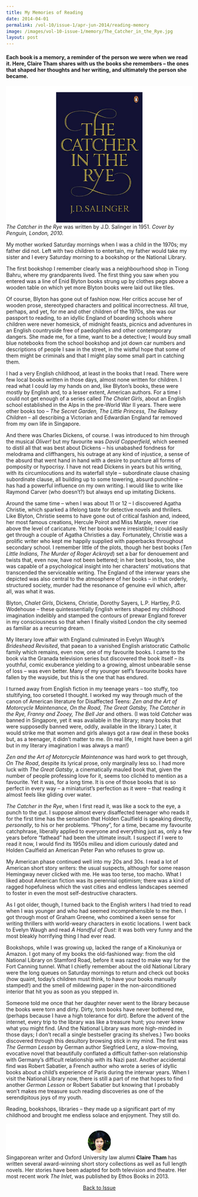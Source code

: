 ```yaml
---
title: My Memories of Reading
date: 2014-04-01
permalink: /vol-10/issue-1/apr-jun-2014/reading-memory
image: /images/vol-10-issue-1/memory/The_Catcher_in_the_Rye.jpg
layout: post
---
```

#### Each book is a memory, a reminder of the person we were when we read it. Here, **Claire Tham** shares with us the books she remembers – the ones that shaped her thoughts and her writing, and ultimately the person she became.

<div style="background-color: white;">
<br/>
<img src="/images/vol-10-issue-1/memory/The_Catcher_in_the_Rye.jpg">
<i>The Catcher in the Rye</i> was written by J.D. Salinger in 1951. <i>Cover by Penguin, London, 2010.</i></div>

My mother worked Saturday mornings when I was a child in the 1970s; my father did not. Left with two children to entertain, my father would take my sister and I every Saturday morning to a bookshop or the National Library.

The first bookshop I remember clearly was a neighbourhood shop in Tiong Bahru, where my grandparents lived. The first thing you saw when you entered was a line of Enid Blyton books strung up by clothes pegs above a wooden table on which yet more Blyton books were laid out like tiles. 

Of course, Blyton has gone out of fashion now. Her critics accuse her of wooden prose, stereotyped characters and political incorrectness. All true, perhaps, and yet, for me and other children of the 1970s, she was our passport to reading, to an idyllic England of boarding schools where children were never homesick, of midnight feasts, picnics and adventures in an English countryside free of paedophiles and other contemporary dangers. She made me, for a time, want to be a detective; I would buy small blue notebooks from the school bookshop and jot down car numbers and descriptions of people I saw in the street, in the wistful hope that some of them might be criminals and that I might play some small part in catching them.

I had a very English childhood, at least in the books that I read. There were few local books written in those days, almost none written for children. I read what I could lay my hands on and, like Blyton’s books, these were mostly by English and, to a lesser extent, American authors. For a time I could not get enough of a series called <i>The Chalet Girls</i>, about an English school established in the Alps in the pre-World War II years. There were other books too – <i>The Secret Garden, The Little Princess, The Railway Children</i> – all describing a Victorian and Edwardian England far removed from my own life in Singapore.

And there was Charles Dickens, of course. I was introduced to him through the musical <i>Oliver!</i> but my favourite was <i>David Copperfield</i>, which seemed to distil all that was best about Dickens – his unabashed fondness for melodrama and cliffhangers, his outrage at any kind of injustice, a sense of the absurd that went hand in hand with a desire to puncture all forms of pomposity or hypocrisy. I have not read Dickens in years but his writing, with its circumlocutions and its waterfall style – subordinate clause chasing subordinate clause, all building up to some towering, absurd punchline – has had a powerful influence on my own writing. I would like to write like Raymond Carver (who doesn’t?) but always end up imitating Dickens. 

Around the same time – when I was about 11 or 12 – I discovered Agatha Christie, which sparked a lifelong taste for detective novels and thrillers. Like Blyton, Christie seems to have gone out of critical fashion and, indeed, her most famous creations, Hercule Poirot and Miss Marple, never rise above the level of caricature. Yet her books were irresistible; I could easily get through a couple of Agatha Christies a day. Fortunately, Christie was a prolific writer who kept me happily supplied with paperbacks throughout secondary school. I remember little of the plots, though her best books (<i>Ten Little Indians, The Murder of Roger Ackroyd</i>) set a bar for denouement and twists that, even now, have not been bettered; in her best books, too, she was capable of a psychological insight into her characters’ motivations that transcended the serviceable writing. The England of the interwar years she depicted was also central to the atmosphere of her books – in that orderly, structured society, murder had the resonance of genuine evil which, after all, was what it was.

Blyton, <i>Chalet Girls</i>, Dickens, Christie, Dorothy Sayers, L.P. Hartley, P.G. Wodehouse – these quintessentially English writers shaped my childhood imagination indelibly and stamped the contours of prewar England forever in my consciousness so that when I finally visited London the city seemed as familiar as a recurring dream. 

My literary love affair with England culminated in Evelyn Waugh’s <i>Brideshead Revisited</i>, that paean to a vanished English aristocratic Catholic family which remains, even now, one of my favourite books. I came to the book via the Granada television series but discovered the book itself – its youthful, comic exuberance yielding to a growing, almost unbearable sense of loss – was even better. Many of my younger self’s favourite books have fallen by the wayside, but this is the one that has endured.

I turned away from English fiction in my teenage years – too stuffy, too stultifying, too corseted I thought. I worked my way through much of the canon of American literature for Disaffected Teens: <i>Zen and the Art of Motorcycle Maintenance, On the Road, The Great Gatsby, The Catcher in the Rye, Franny and Zooey, The Bell Jar</i> and others. (I was told <i>Catcher</i> was banned in Singapore, yet it was available in the library; many books that were supposedly banned were, oddly, available in the library.) Later, it would strike me that women and girls always got a raw deal in these books but, as a teenager, it didn’t matter to me. (In real life, I might have been a girl but in my literary imagination I was always a man!)

<i>Zen and the Art of Motorcycle Maintenance</i> was hard work to get through, <i>On The Road</i>, despite its lyrical prose, only marginally less so. I had more luck with <i>The Great Gatsby</i>, a cinematically mauled book that, given the number of people professing love for it, seems too clichéd to mention as a favourite. Yet it was, for a long time. It is one of those books that is so perfect in every way – a miniaturist’s perfection as it were – that reading it almost feels like gliding over water. 

<i>The Catcher in the Rye</i>, when I first read it, was like a sock to the eye, a punch to the gut. I suppose almost every disaffected teenager who reads it for the first time has the sensation that Holden Caulfield is speaking directly, <i>personally</i>, to his or her problems. “Phony”, for a time, became my favourite catchphrase, liberally applied to everyone and everything just as, only a few years before “fathead” had been the ultimate insult. I suspect if I were to read it now, I would find its 1950s milieu and idiom curiously dated and Holden Caulfield an American Peter Pan who refuses to grow up.

My American phase continued well into my 20s and 30s. I read a lot of American short story writers: the usual suspects, although for some reason Hemingway never clicked with me. He was too terse, too macho. What I liked about American fiction was its perennial optimism; there was a kind of ragged hopefulness which the vast cities and endless landscapes seemed to foster in even the most self-destructive characters. 

As I got older, though, I turned back to the English writers I had tried to read when I was younger and who had seemed incomprehensible to me then. I got through most of Graham Greene, who combined a keen sense for writing thrillers with world-weary characters in exotic locations. I went back to Evelyn Waugh and read <i>A Handful of Dust</i>: it was both very funny and the most bleakly horrifying thing I had ever read.

Bookshops, while I was growing up, lacked the range of a Kinokuniya or Amazon. I got many of my books the old-fashioned way: from the old National Library on Stamford Road, before it was razed to make way for the Fort Canning tunnel. What I chiefly remember about the old National Library were the long queues on Saturday mornings to return and check out books (how quaint, today’s children must think, to have your books manually stamped!) and the smell of mildewing paper in the non-airconditioned interior that hit you as soon as you stepped in.

Someone told me once that her daughter never went to the library because the books were torn and dirty. Dirty, torn books have never bothered me, (perhaps because I have a high tolerance for dirt). Before the advent of the internet, every trip to the library was like a treasure hunt; you never knew what you might find. (And the National Library was more high-minded in those days; I don’t recall a single bestseller gracing its shelves.) Two books discovered through this desultory browsing stick in my mind. The first was <i>The German Lesson</i> by German author Siegfried Lenz, a slow-moving, evocative novel that beautifully conflated a difficult father-son relationship with Germany’s difficult relationship with its Nazi past. Another accidental find was Robert Sabatier, a French author who wrote a series of idyllic books about a child’s experience of Paris during the interwar years. When I visit the National Library now, there is still a part of me that hopes to find another <i>German Lesson</i> or Robert Sabatier but knowing that I probably won’t makes me treasure such reading discoveries as one of the serendipitous joys of my youth. 

Reading, bookshops, libraries – they made up a significant part of my childhood and brought me endless solace and enjoyment. They still do.

<div style="background-color: white;">
<br/>
<img src="/images/vol-10-issue-1/memory/Claire_Tham.jpg">
	Singaporean writer and Oxford University law alumni <b>Claire Tham</b> has written several award-winning short story collections as well as full length novels. Her stories have been adapted for both television and theatre. Her most recent work <i>The Inlet</i>, was published by Ethos Books in 2013.</div>

<a href="https://biblioasia.nlb.gov.sg/vol-10/issue-1/apr-jun-2014/"><center>Back to Issue</center></a>